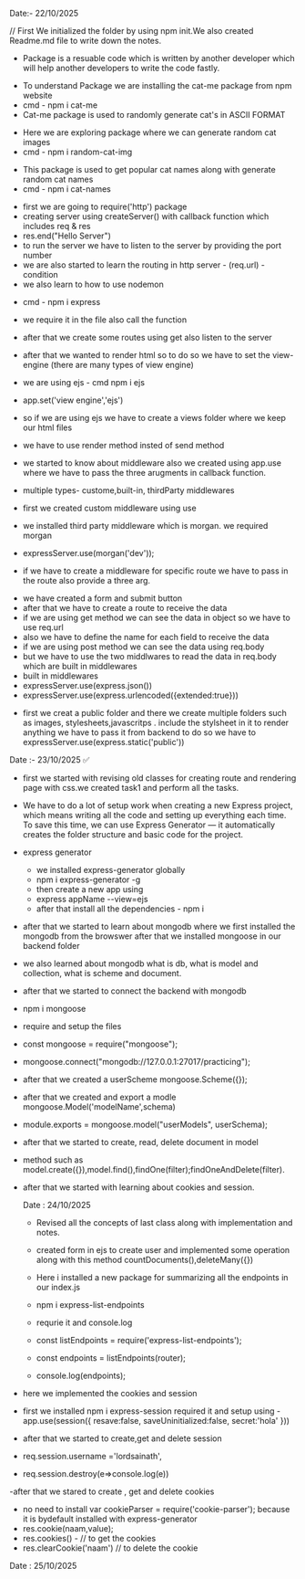 Date:- 22/10/2025

// First We initialized the folder by using npm init.We also created Readme.md file to write down the notes.

<!-- package -->
- Package is a resuable code which is written by another developer which will help another developers to write the code fastly.

<!-- Installing cat-me -->
- To understand Package we are installing the cat-me package from npm website
- cmd - npm i cat-me
- Cat-me package is used to randomly generate cat's in ASCII FORMAT

<!-- Installing random-cat-img-->
- Here we are exploring package where we can generate random cat images
- cmd - npm i random-cat-img

<!--Installing Ccat-names -->
- This package is used to get popular cat names along with generate random cat names
- cmd - npm i cat-names

<!-- Creating Server using http  -->
- first we are going to require('http') package
- creating server using createServer() with callback function which includes req & res
-  res.end("Hello Server")
- to run the server we have to listen to the server by providing the port number
- we are also started to learn the routing in http server - (req.url) - condition
- we also learn to how to use nodemon


<!-- Express -->
- cmd - npm i express
- we require it in the file also call the function
- after that we create some routes using get also listen to the server

- after that we wanted to render html so to do so we have to set the view-engine (there are many types  of view engine)
- we are using ejs - cmd npm i ejs
- app.set('view engine','ejs')
- so if we are using ejs we have to create a views folder where we keep our html files
- we have to use render method insted of send method


<!-- Middlewars -->
- we started to know about middleware also we created using app.use where we have to pass the three arugments in callback function.
- multiple types- custome,built-in, thirdParty middlewares

- first we created custom middleware using use
- we installed third party middleware which is morgan. we required morgan
- expressServer.use(morgan('dev'));

- if we have to create a middleware for specific route we have to pass in the route also provide a three arg.

<!-- Form controls -->
- we have created a form and submit button
- after that we have to create a route to receive the data
- if we are using get method we can see the data in object so we have to use req.url
- also we have to define the name for each field to receive the data
- if we are using post method we can see the data using req.body
- but we have to use the two middlwares to read the data in req.body which are built in middlewares
- built in middlewares
- expressServer.use(express.json())
- expressServer.use(express.urlencoded({extended:true}))

<!-- How to link css to the frontend -->
- first we creat a public folder and there we create multiple folders such as images, stylesheets,javascritps . include the stylsheet in it to render anything we have to pass it from backend to do so we have to expressServer.use(express.static('public'))



Date :- 23/10/2025 ✅

<!-- Harsh bhaiya YT :- Backend The Endgamepart 1 -->

- first we started with revising old classes for creating route and rendering page with css.we created task1 and perform all the tasks.

- We have to do a lot of setup work when creating a new Express project, which means writing all the code and setting up everything each time. To save this time, we can use Express Generator — it automatically creates the folder structure and basic code for the project.

- express generator 
  - we installed express-generator globally
  - npm i express-generator -g
  - then create a new app using 
  - express appName --view=ejs
  - after that install all the dependencies -  npm i 

- after that we started to learn about mongodb where we first installed the mongodb from the browswer after that we installed mongoose in our backend folder
- we also learned about mongodb what is db, what is model and collection, what is scheme and document.
-  after that we started to connect the backend with mongodb 
- npm i mongoose
- require and setup the files
- const mongoose = require("mongoose");
- mongoose.connect("mongodb://127.0.0.1:27017/practicing");
- after that we created a userScheme mongoose.Scheme({});
- after that we created and export  a modle mongoose.Model('modelName',schema)
- module.exports = mongoose.model("userModels", userSchema);
- after that we started to create, read, delete document in model
- method such as model.create({}),model.find(),findOne(filter);findOneAndDelete(filter).
- after that we started with learning about cookies and session.



  Date : 24/10/2025
  <!-- Revising all the concepts -->

  - Revised all the concepts of last class along with implementation and notes.
  - created form in ejs to create user and implemented some operation along with this method countDocuments(),deleteMany({})

  - Here i installed a new package for summarizing all the endpoints in our index.js
   - npm i express-list-endpoints
   - requrie it and console.log
   - const listEndpoints = require('express-list-endpoints');
   - const endpoints = listEndpoints(router);
   - console.log(endpoints);




- here we implemented the cookies and session
 - first we installed npm i express-session required it and setup using 
 -app.use(session({
  resave:false,
  saveUninitialized:false,
  secret:'hola'
}))
- after that we started to create,get and delete session
 - req.session.username ='lordsainath',
 - req.session.destroy(e=>console.log(e))

 -after that we stared to create , get and delete cookies
 - no need to install var cookieParser = require('cookie-parser'); because it is bydefault installed with express-generator
 - res.cookie(naam,value);
 - res.cookies() - // to get the cookies
 - res.clearCookie('naam') // to delete the cookie


 Date : 25/10/2025
 